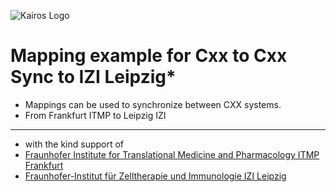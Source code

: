 ![Kairos Logo](https://kairos.de/wp-content/uploads/2023/11/bildschirm_KAIROS_RGB_einfach-e1699976791799.png "Kairos Logo")

Mapping example for Cxx to Cxx Sync to IZI Leipzig*
=====================================================

* Mappings can be used to synchronize between CXX systems.
* From Frankfurt ITMP to Leipzig IZI
_____________
* with the kind support of 
* [Fraunhofer Institute for Translational Medicine and Pharmacology ITMP Frankfurt](https://www.itmp.fraunhofer.de)
* [Fraunhofer-Institut für Zelltherapie und Immunologie IZI Leipzig](https://www.izi.fraunhofer.de/)
